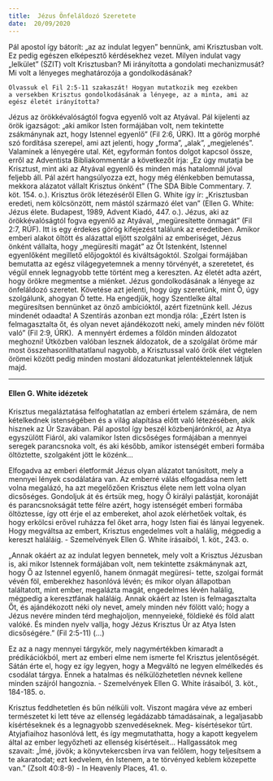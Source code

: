 ```yaml
---
title:  Jézus Önfeláldozó Szeretete
date:  20/09/2020
---
```


Pál apostol így bátorít: „az az indulat legyen” bennünk, ami Krisztusban volt. Ez pedig egészen elképesztő kérdésekhez vezet. Milyen indulat vagy „lelkület” (SZIT) volt Krisztusban? Mi irányította a gondolati mechanizmusát? Mi volt a lényeges meghatározója a gondolkodásának?

`Olvassuk el Fil 2:5-11 szakaszát! Hogyan mutatkozik meg ezekben a versekben Krisztus gondolkodásának a lényege, az a minta, ami az egész életét irányította?`

Jézus az örökkévalóságtól fogva egyenlő volt az Atyával. Pál kijelenti az örök igazságot: „aki amikor Isten formájában volt, nem tekintette zsákmánynak azt, hogy Istennel egyenlő” (Fil 2:6, ÚRK). Itt a görög morphé szó fordítása szerepel, ami azt jelenti, hogy „forma”, „alak”, „megjelenés”. Valaminek a lényegére utal. Két, egyformán fontos dolgot kapcsol össze, erről az Adventista Bibliakommentár a következőt írja: „Ez úgy mutatja be Krisztust, mint aki az Atyával egyenlő és minden más hatalomnál jóval feljebb áll. Pál azért hangsúlyozza ezt, hogy még élénkebben bemutassa, mekkora alázatot vállalt Krisztus önként” (The SDA Bible Commentary. 7. köt. 154. o.). Krisztus örök létezéséről Ellen G. White így ír: „Krisztusban eredeti, nem kölcsönzött, nem mástól származó élet van” (Ellen G. White: Jézus élete. Budapest, 1989, Advent Kiadó, 447. o.). Jézus, aki az örökkévalóságtól fogva egyenlő az Atyával, „megüresítette önmagát” (Fil 2:7, RÚF). Itt is egy érdekes görög kifejezést találunk az eredetiben. Amikor emberi alakot öltött és alázattal eljött szolgálni az emberiséget, Jézus önként vállalta, hogy „megüresíti magát” az Őt Istenként, Istennel egyenlőként megillető előjogoktól és kiváltságoktól. Szolgai formájában bemutatta az egész világegyetemnek a menny törvényét, a szeretetet, és végül ennek legnagyobb tette történt meg a kereszten. Az életét adta azért, hogy örökre megmentse a miénket. Jézus gondolkodásának a lényege az önfeláldozó szeretet. Követése azt jelenti, hogy úgy szeretünk, mint Ő, úgy szolgálunk, ahogyan Ő tette. Ha engedjük, hogy Szentlelke által megüresítsen bennünket az önző ambícióktól, azért fizetnünk kell. Jézus mindenét odaadta! A Szentírás azonban ezt mondja róla: „Ezért Isten is felmagasztalta őt, és olyan nevet ajándékozott neki, amely minden név fölött való” (Fil 2:9, ÚRK).  A mennyért érdemes a földön minden áldozatot meghozni! Útközben valóban lesznek áldozatok, de a szolgálat öröme már most összehasonlíthatatlanul nagyobb, a Krisztussal való örök élet végtelen örömei között pedig minden mostani áldozatunkat jelentéktelennek látjuk majd.

---

#### Ellen G. White idézetek

Krisztus megaláztatása felfoghatatlan az emberi értelem számára, de nem kételkednek istenségében és a világ alapítása előtt való létezésében, akik hisznek az Úr Szavában. Pál apostol így beszél közbenjárónkról, az Atya egyszülött Fiáról, aki valamikor Isten dicsőséges formájában a mennyei seregek parancsnoka volt, és aki később, amikor istenségét emberi formába öltöztette, szolgaként jött le közénk...

Elfogadva az emberi életformát Jézus olyan alázatot tanúsított, mely a mennyei lények csodálatára van. Az emberré válás elfogadása nem lett volna megalázó, ha azt megelőzően Krisztus élete nem lett volna olyan dicsőséges. Gondoljuk át és értsük meg, hogy Ő királyi palástját, koronáját és parancsnokságát tette félre azért, hogy istenségét emberi formába öltöztesse, így ott érje el az embereket, ahol azok elérhetőek voltak, és hogy erkölcsi erővel ruházza fel őket arra, hogy Isten fiai és lányai legyenek. Hogy megváltsa az embert, Krisztus engedelmes volt a halálig, mégpedig a kereszt haláláig. - Szemelvények Ellen G. White írásaiból, 1. köt., 243. o.

„Annak okáért az az indulat legyen bennetek, mely volt a Krisztus Jézusban is, aki mikor Istennek formájában volt, nem tekintette zsákmánynak azt, hogy Ő az Istennel egyenlő, hanem önmagát megüresí- tette, szolgai formát vévén föl, emberekhez hasonlóvá lévén; és mikor olyan állapotban találtatott, mint ember, megalázta magát, engedelmes lévén halálig, mégpedig a keresztfának haláláig. Annak okáért az Isten is felmagasztalta Őt, és ajándékozott néki oly nevet, amely minden név fölött való; hogy a Jézus nevére minden térd meghajoljon, mennyeieké, földieké és föld alatt valóké. És minden nyelv vallja, hogy Jézus Krisztus Úr az Atya Isten dicsőségére.” (Fil 2:5-11) (...)

Ez az a nagy mennyei tárgykör, mely nagymértékben kimaradt a prédikációkból, mert az emberi elme nem ismerte fel Krisztus jelentőségét. Sátán érte el, hogy ez így legyen, hogy a Megváltó ne legyen elmélkedés és csodálat tárgya. Ennek a hatalmas és nélkülözhetetlen névnek kellene minden szájról hangoznia. - Szemelvények Ellen G. White írásaiból, 3. köt., 184-185. o.

Krisztus feddhetetlen és bűn nélküli volt. Viszont magára véve az emberi természetet ki lett téve az ellenség legádázabb támadásainak, a legaljasabb kísértéseknek és a legnagyobb szenvedéseknek. Meg- kísértésekor tűrt. Atyjafiaihoz hasonlóvá lett, és így megmutathatta, hogy a kapott kegyelem által az ember legyőzheti az ellenség kísértéseit... Hallgassátok meg szavait: „Ímé, jövök; a könyvtekercsben írva van felőlem, hogy teljesítsem a te akaratodat; ezt kedvelem, én Istenem, a te törvényed keblem közepette van.” (Zsolt 40:8-9) - In Heavenly Places, 41. o.